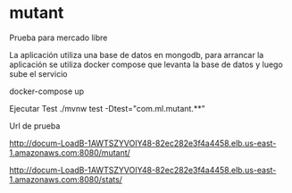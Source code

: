 # mutant
Prueba para mercado libre



La aplicación utiliza una base de  datos en mongodb, para arrancar la aplicación se utiliza docker compose que levanta la base de datos y luego sube el servicio 

docker-compose up

Ejecutar Test
./mvnw test -Dtest="com.ml.mutant.**"


Url de prueba 

http://docum-LoadB-1AWTSZYVOIY48-82ec282e3f4a4458.elb.us-east-1.amazonaws.com:8080/mutant/

http://docum-LoadB-1AWTSZYVOIY48-82ec282e3f4a4458.elb.us-east-1.amazonaws.com:8080/stats/